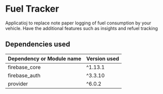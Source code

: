 # Fuel Tracker

Applicatioj to replace note paper logging of fuel consumption by your vehicle. Have the additional features such as insights and refuel tracking


## Dependencies used 



| Dependency or Module name  | Version used |
| ------------- | ------------- |
|  firebase_core | ^1.13.1 |
|  firebase_auth | ^3.3.10 |
| provider | ^6.0.2|
